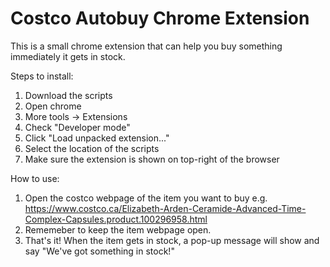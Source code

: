 # Costco Autobuy Chrome Extension 
This is a small chrome extension that can help you buy something immediately it gets in stock.

Steps to install:
1. Download the scripts
2. Open chrome
3. More tools -> Extensions
4. Check "Developer mode"
5. Click "Load unpacked extension..."
6. Select the location of the scripts
7. Make sure the extension is shown on top-right of the browser

How to use:
1. Open the costco webpage of the item you want to buy
   e.g. https://www.costco.ca/Elizabeth-Arden-Ceramide-Advanced-Time-Complex-Capsules.product.100296958.html
2. Rememeber to keep the item webpage open.
3. That's it! When the item gets in stock, a pop-up message will show and say "We've got something in stock!"

